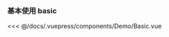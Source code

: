 ### 基本使用 basic

<template>
  <Demo-Basic />
</template>

<<< @/docs/.vuepress/components/Demo/Basic.vue
